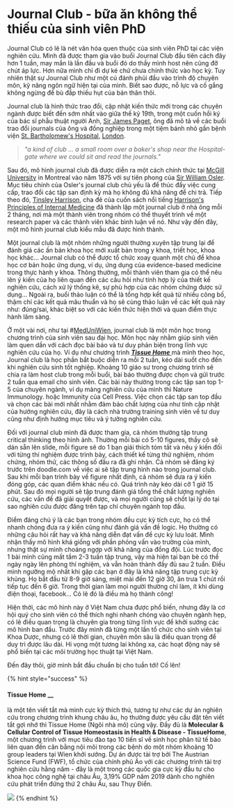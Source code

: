 # Journal Club - bữa ăn không thể thiếu của sinh viên PhD

Journal Club có lẽ là nét văn hóa quen thuộc của sinh viên PhD tại các viện nghiên cứu. Mình đã được tham gia vào buổi Journal Club đầu tiên cách đây hơn 1 tuần, may mắn là lần đầu và buổi đó do thầy mình host nên cũng đỡ chút áp lực. Hơn nữa mình chỉ đi dự ké chứ chưa chính thức vào học kỳ. Tuy nhiên thật sự Journal Club như một cú đánh phủi đầu vào trình độ chuyên môn, kỹ năng ngôn ngữ hiện tại của mình. Biết sao được, nỗ lực và cố gắng không ngừng để bù đắp thiếu hụt của bản thân thôi.

Journal club là hình thức trao đổi, cập nhật kiến thức mới trong các chuyên ngành được biết đến sớm nhất vào giữa thế kỷ 19th, trong một cuốn hồi ký của bác sĩ phẫu thuật người Anh, [Sir James Paget](https://en.wikipedia.org/wiki/James_Paget), ông đã mô tả về các buổi trao đổi journals của ông và đồng nghiệp trong một tiệm bánh nhỏ gần bệnh viện [St. Bartholomew's Hospital](https://en.wikipedia.org/wiki/St._Bartholomew%27s_Hospital), [London](https://en.wikipedia.org/wiki/London).

> _"a kind of club ... a small room over a baker's shop near the Hospital-gate where we could sit and read the journals."_

Sau đó, mô hình journal club đã được diễn ra một cách chính thức tại [McGill University](https://en.wikipedia.org/wiki/McGill_University) in Montreal vào năm 1875 với sự tiên phong của [Sir William Osler](https://en.wikipedia.org/wiki/William_Osler). Mục tiêu chính của Osler's journal club chủ yếu là để thúc đẩy việc cung cấp, trao đổi các tập san định kỳ mà họ không đủ khả năng để chi trả. Tiếp theo đó, [Tinsley Harrison](https://en.wikipedia.org/wiki/Tinsley_Harrison), cha đẻ của cuốn sách nổi tiếng [Harrison's Principles of Internal Medicine](https://en.wikipedia.org/wiki/Harrison%27s_Principles_of_Internal_Medicine) đã thành lập một journal club ở nhà ông mỗi 2 tháng, nơi mà một thành viên trong nhóm có thể thuyết trình về một research paper và các thành viên khác bình luận về nó. Như vậy đến đây, một mô hình journal club kiểu mẫu đã được hình thành. 

Một journal club là một nhóm những người thường xuyên tập trung lại để đánh giá các ấn bản khoa học mới xuất bản trong y khoa, triết học, khoa học khác... Journal club có thể được tổ chức xoay quanh một chủ để khoa học cơ bản hoặc ứng dụng, ví dụ, ứng dụng của evidence-based medicine trong thực hành y khoa. Thông thường, mỗi thành viên tham gia có thể nêu lên ý kiến của họ liên quan đến các câu hỏi như tính hợp lý của thiết kế nghiên cứu, cách xử lý thống kê, sự phù hợp của các nhóm chứng được sử dụng... Ngoài ra, buổi thảo luận có thể là tổng hợp kết quả từ nhiều công bố, thậm chí các kết quả mâu thuẩn và họ sẽ cùng thảo luận về các kết quả này như: đúng/sai, khác biệt so với các kiến thức hiện thời và quan điểm thực hành lâm sàng. 

Ở một vài nơi, như tại \#[MedUniWien](https://www.meduniwien.ac.at/web/), journal club là một môn học trong chương trình của sinh viên sau đại học. Môn học này nhằm giúp sinh viên làm quen dần với cách đọc bài báo và tư duy phản biện trong lĩnh vực nghiên cứu của họ. Ví dụ như chương trình [_**Tissue Home**_ ](https://phancanhtrinh.gitbook.io/blog/dong-bo-co-so-ha-tang-va-to-chuc-khoa-hoc#tissue-home)mà mình theo học, Journal club là học phần bắt buộc diễn ra mỗi 2 tuần, kéo dài suốt cho đến khi nghiên cứu sinh tốt nghiệp. Khoảng 10 giáo sư trong chương trình sẽ chia ra làm host club trong mỗi buổi, bài báo thường được chọn và gửi trước 2 tuần qua email cho sinh viên. Các bài này thường trong các tập san top 1-5 của chuyên ngành, ví dụ mảng nghiên cứu của mình thì Nature Immunology. hoặc Immunity của Cell Press. Việc chọn các tập san top đầu và chọn các bài mới nhất nhằm đảm bảo chất lượng của như tính cập nhật của hướng nghiên cứu, đây là cách nhà trường training sinh viên về tư duy cũng như định hướng mục tiêu và ý tưởng nghiên cứu.

Đối với journal club mình đã được tham gia, cả nhóm thường tập trung critical thinking theo hình ảnh. Thường mỗi bài có 5-10 figures, thầy cô sẽ dán sẵn lên slide, mỗi figure sẽ do 1 bạn giải thích tóm tắt và nêu ý kiến đối với từng thí nghiệm được trình bày, cách thiết kế từng thử nghiệm, nhóm chứng, nhóm thử, các thông số đầu ra đã ghi nhận. Cả nhóm sẽ đăng ký trước trên doodle.com về việc ai sẽ tập trung hình nào trong journal club. Sau khi mỗi bạn trình bày về figure nhất định, cả nhóm sẽ đưa ra ý kiến đóng góp, các quan điểm khác nếu có. Quá trình này kéo dài cỡ 1 giờ 15 phút. Sau đó mọi người sẽ tập trung đánh giá tổng thể chất lượng nghiên cứu, các vấn đề đã giải quyết được, và mọi người cũng sẽ chốt lại lý do tại sao nghiên cứu được đăng trên tạp chí chuyên ngành top đầu.

Điểm đáng chú ý là các bạn trong nhóm đều cực kỳ tích cực, họ có thể nhanh chóng đưa ra ý kiến cũng như đánh giá vấn đề logic. Họ thường có những câu hỏi rất hay và khả năng diễn đạt vấn đề cực kỳ lưu loát. Mình nhận thấy mô hình khá giống với phần phỏng vấn vào trường của mình, nhưng thật sự mình choáng ngợp với khả năng của đồng đội. Lúc trước đọc 1 bài mình cũng mất tầm 2-3 tuần tập trung, vậy mà hiện tại bạn bè có thể ngày ngày lên phòng thí nghiệm, và vẫn hoàn thành đầy đủ sau 2 tuần. Điều mình ngưỡng mộ nhất khi gặp các bạn ở đây là khả năng tập trung cực kỳ khủng. Họ bắt đầu từ 8-9 giờ sáng, miệt mài đến 12 giờ 30, ăn trưa 1 chút rồi tiếp tục đến 6 giờ. Trong thời gian làm mọi người thường chỉ làm, ít khi dùng điện thoại, facebook... Có lẽ đó là điều mà họ thành công!

Hiện thời, các mô hình này ở Việt Nam chưa được phổ biến, nhưng đây là cơ hội quý cho sinh viên có thể thích nghi nhanh chóng vào chuyên ngành hẹp, có lẽ điều quan trọng là chuyên gia trong từng lĩnh vực để khởi sướng các mô hình ban đầu. Trước đây mình đã từng một lần tổ chức cho sinh viên tại Khoa Dược, nhưng có lẽ thời gian, chuyên môn sâu là điều quan trọng để duy trì được lâu dài. Hi vọng một tương lai không xa, các hoạt động này sẽ phổ biến tại các môi trường học thuật tại Việt Nam.

Đến đây thôi, giờ mình bắt đầu chuẩn bị cho tuần tới! Cố lên!

{% hint style="success" %}
#### **Tissue Home** __

là một tên viết tắt mà mình cực kỳ thích thú, tương tự như các dự án nghiên cứu trong chương trình khung châu âu, họ thường được yêu cầu đặt tên viết tắt gợi nhớ thì Tissue Home \(Ngôi nhà mô\) cũng vậy. Đầy đủ là **Molecular & Cellular Control of Tissue Homeostasis in Health & Disease - TissueHome**, một chương trình với mục tiêu đào tạo 10 tiến sĩ về sinh học phân tử tế bào liên quan đến cân bằng nội môi trong các bệnh do một nhóm khoảng 10 group leaders tại Wien khởi sướng. Dự án được tài trợ bởi The Austrian Science Fund \(FWF\), tổ chức của chính phủ Áo với các chương trình tài trợ nghiên cứu hằng năm - đây là một trong các quốc gia cực kỳ đầu tư cho khoa học công nghệ tại châu Âu, 3,19% GDP năm 2019 dành cho nghiên cứu phát triển đứng thứ 2 châu Âu, sau Thụy Điển.

![](.gitbook/assets/image%20%283%29.png)
{% endhint %}



